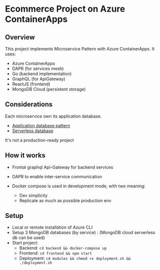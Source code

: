 # Ecommerce Project on Azure ContainerApps

## Overview

This project implements Microservice Pattern with Azure ContainerApps. It uses:

- Azure ContainerApps
- DAPR (for services mesh)
- Go (backend implementation)
- GraphQL (for ApiGateway)
- ReactJS (frontend)
- MongoDB Cloud (persistent storage)

## Considerations

Each microservice own its application database.

- [Application database pattern](https://martinfowler.com/bliki/ApplicationDatabase.html)
- [Serverless database](https://www.mongodb.com/cloud/atlas/serverless)

It's not a production-ready project

## How it works

- Frontal graphql Api-Gateway for backend services
- DAPR to enable inter-service communication
- Docker compose is used in development mode, with two meaning:

  - Dev simplicity
  - Replicate as much as possible production env

## Setup

- Local or remote installation of Azure CLI
- Setup 3 MongoDB databases (by service) : (MongoDB cloud serverless db can be used)
- Start project:
  - Backend: `cd backend && docker-compose up`
  - Frontend: `cd frontend && npm start`
  - Deployment: `cd modules && chmod +x deployment.sh && ./deployment.sh`
